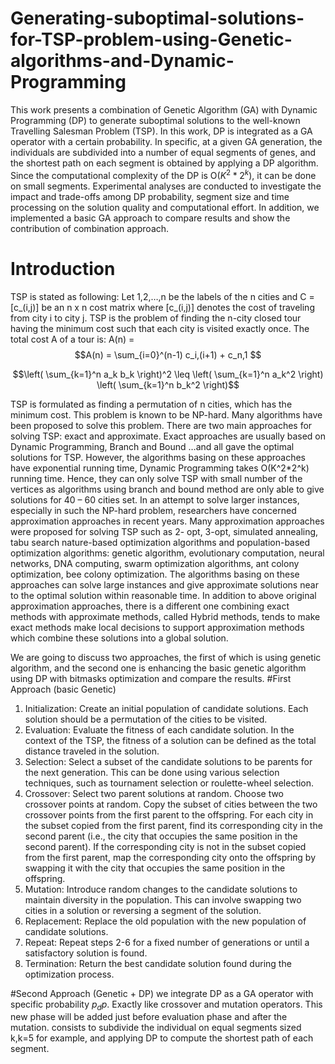 # Generating-suboptimal-solutions-for-TSP-problem-using-Genetic-algorithms-and-Dynamic-Programming
This work presents a combination of Genetic Algorithm (GA) with Dynamic Programming (DP) to generate suboptimal solutions to the well-known Travelling Salesman Problem (TSP). In this work, DP is integrated as a GA operator with a certain probability. In specific, at a given GA generation, the individuals are subdivided into a number of equal segments of genes, and the shortest path on each segment is obtained by applying a DP algorithm. Since the computational complexity of the DP is O($K^2*2^k$), it can be done on small segments. Experimental analyses are conducted to investigate the impact and trade-offs among DP probability, segment size and time processing on the solution quality and computational effort. In addition, we implemented a basic GA approach to compare results and show the contribution of combination approach.

# Introduction
TSP is stated as following: Let 1,2,…,n be the labels of the n cities and C = [c_(i,j)] be an n x n cost matrix where  [c_(i,j)] denotes the cost of traveling from city i to city j. TSP is the problem of finding the n-city closed tour having the minimum cost such that each city is visited exactly once. The total cost A of a tour is: A(n) = $$A(n) = \sum_{i=0}^(n-1) c_i,(i+1) + c_n,1 $$

$$\left( \sum_{k=1}^n a_k b_k \right)^2 \leq \left( \sum_{k=1}^n a_k^2 \right) \left( \sum_{k=1}^n b_k^2 \right)$$

TSP is formulated as finding a permutation of n cities, which has the minimum cost. This problem is known to be NP-hard. Many algorithms have been proposed to solve this problem. There are two main approaches for solving TSP: exact and approximate. Exact approaches are usually based on Dynamic Programming, Branch and Bound …and all gave the optimal solutions for TSP. However, the algorithms basing on these approaches have exponential running time, Dynamic Programming takes O(K^2*2^k) running time. Hence, they can only solve TSP with small number of the vertices as algorithms using branch and bound method are only able to give solutions for 40 – 60 cities set. In an attempt to solve larger instances, especially in such the NP-hard problem, researchers have concerned approximation approaches in recent years. Many approximation approaches were proposed for solving TSP such as 2- opt, 3-opt, simulated annealing, tabu search nature-based optimization algorithms and population-based optimization algorithms: genetic algorithm, evolutionary computation, neural networks, DNA computing, swarm optimization algorithms, ant colony optimization, bee colony optimization. The algorithms basing on these approaches can solve large instances and give approximate solutions near to the optimal solution within reasonable time.
In addition to above original approximation approaches, there is a different one combining exact methods with approximate methods, called Hybrid methods, tends to make exact methods make local decisions to support approximation methods which combine these solutions into a global solution.

We are going to discuss two approaches, the first of which is using genetic algorithm, and the second one is enhancing the basic genetic algorithm using DP with bitmasks optimization and compare the results.
#First Approach (basic Genetic)
1. Initialization: Create an initial population of candidate solutions. Each solution should be a permutation of the cities to be visited.
2. Evaluation: Evaluate the fitness of each candidate solution. In the context of the TSP, the fitness of a solution can be defined as the total distance traveled in the solution.
3. Selection: Select a subset of the candidate solutions to be parents for the next generation. This can be done using various selection techniques, such as tournament selection or roulette-wheel selection.
4. Crossover: 
Select two parent solutions at random.
Choose two crossover points at random.
Copy the subset of cities between the two crossover points from the first parent to the offspring.
For each city in the subset copied from the first parent, find its corresponding city in the second parent (i.e., the city that occupies the same position in the second parent).
If the corresponding city is not in the subset copied from the first parent, map the corresponding city onto the offspring by swapping it with the city that occupies the same position in the offspring.
5. Mutation: Introduce random changes to the candidate solutions to maintain diversity in the population. This can involve swapping two cities in a solution or reversing a segment of the solution.
6. Replacement: Replace the old population with the new population of candidate solutions.
7. Repeat: Repeat steps 2-6 for a fixed number of generations or until a satisfactory solution is found.
8. Termination: Return the best candidate solution found during the optimization process.

#Second Approach (Genetic + DP)
we integrate DP as a GA operator with specific probability $p_dp$. Exactly like crossover and mutation operators. This new phase will be added just before evaluation phase and after the mutation.
consists to subdivide the individual on equal segments sized k,k=5 for example, and applying DP to compute the shortest path of each segment.
